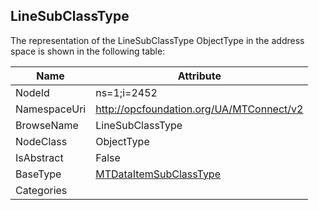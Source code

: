 <!-- objecttype -->
## LineSubClassType
  
<!-- end of text -->
The representation of the LineSubClassType ObjectType in the address space is shown in the following table:  

|Name|Attribute|
|---|---|
|NodeId|ns=1;i=2452|
|NamespaceUri|http://opcfoundation.org/UA/MTConnect/v2|
|BrowseName|LineSubClassType|
|NodeClass|ObjectType|
|IsAbstract|False|
|BaseType|[MTDataItemSubClassType](../../ObjectTypes/MTDataItemSubClassType/readme.md)|
|Categories||

